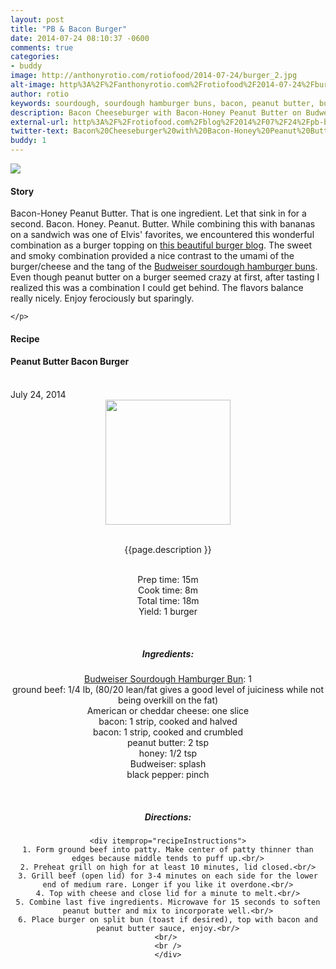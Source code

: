 ```yaml
---
layout: post
title: "PB & Bacon Burger"
date: 2014-07-24 08:10:37 -0600
comments: true
categories: 
- buddy
image: http://anthonyrotio.com/rotiofood/2014-07-24/burger_2.jpg
alt-image: http%3A%2F%2Fanthonyrotio.com%2Frotiofood%2F2014-07-24%2Fburger_2.jpg
author: rotio
keywords: sourdough, sourdough hamburger buns, bacon, peanut butter, budweiser, burger, hamburger
description: Bacon Cheeseburger with Bacon-Honey Peanut Butter on Budweiser sourdough buns
external-url: http%3A%2F%2Frotiofood.com%2Fblog%2F2014%2F07%2F24%2Fpb-bacon-burger%2F
twitter-text: Bacon%20Cheeseburger%20with%20Bacon-Honey%20Peanut%20Butter%20on%20Budweiser%20sourdough%20buns
buddy: 1
---
```

<!-- more -->
<img src="http://anthonyrotio.com/rotiofood/2014-07-24/burger_2.jpg" />
<a href="https://plus.google.com/107103100819027957630?rel=author" style="display:none">{{page.author }}</a>

<h4>Story</b> </h4>
 <div>
	<p>
	Bacon-Honey Peanut Butter. That is one ingredient. Let that sink in for a second. Bacon. Honey. Peanut. Butter. While combining this with bananas on a sandwich was one of Elvis' favorites, we encountered this wonderful combination as a burger topping on <a target="_blank" href="http://pornburger.me">this beautiful burger blog</a>. The sweet and smoky combination provided a nice contrast to the umami of the burger/cheese and the tang of the <a target="_blank" href="http://www.rotiofood.com/blog/2014/07/15/sourdough-hamburger-buns/">Budweiser sourdough hamburger buns</a>. Even though peanut butter on a burger seemed crazy at first, after tasting I realized this was a combination I could get behind. The flavors balance really nicely. Enjoy ferociously but sparingly.

	</p> 
 </div>
<h4>Recipe</b> </h4> 
  <div itemscope itemtype="http://schema.org/Recipe" >
  <h4 itemprop="name">Peanut Butter Bacon Burger</h4>
  
  <br />
    July 24, 2014
<center>
  <img itemprop="image" width="200px"  src="http://anthonyrotio.com/rotiofood/2014-07-24/burger_2.jpg" />
  
  <br /><span itemprop="description">{{page.description }}</span><br />

  <br />Prep time: <time datetime="PT0H10M" itemprop="prepTime">15m</time>
  <br />Cook time: <time datetime="PT0H8M" itemprop="cookTime">8m</time>
  <br />Total time: <time datetime="PT0H25M" itemprop="totalTime">18m</time>
  <br />Yield: <span itemprop="recipeYield">1 burger</span>
  
  <br/>
 <h5>Ingredients:</h5>
	<span itemprop="ingredients" itemscope itemtype="http://schema.org/ingredients">
	  <span itemprop="name"><a href="http://www.rotiofood.com/blog/2014/07/15/sourdough-hamburger-buns/">Budweiser Sourdough Hamburger Bun</a></span>: 
	  <span itemprop="amount">1</span>
	</span><br />
	<span itemprop="ingredients" itemscope itemtype="http://schema.org/ingredients">
	  <span itemprop="name">ground beef</span>: 
	  <span itemprop="amount">1/4 lb</span>, (80/20 lean/fat gives a good level of juiciness while not being overkill on the fat)
	</span><br />
	<span itemprop="ingredients" itemscope itemtype="http://schema.org/ingredients">
	  <span itemprop="name">American or cheddar cheese</span>: 
	  <span itemprop="amount">one slice</span>
	</span><br />
	<span itemprop="ingredients" itemscope itemtype="http://schema.org/ingredients">
	  <span itemprop="name">bacon</span>: 
	  <span itemprop="amount">1 strip</span>, cooked and halved
	</span><br />
	<span itemprop="ingredients" itemscope itemtype="http://schema.org/ingredients">
	  <span itemprop="name">bacon</span>: 
	  <span itemprop="amount">1 strip</span>, cooked and crumbled
	</span><br />
	<span itemprop="ingredients" itemscope itemtype="http://schema.org/ingredients">
	  <span itemprop="name">peanut butter</span>: 
	  <span itemprop="amount">2 tsp</span>
	</span><br />
	<span itemprop="ingredients" itemscope itemtype="http://schema.org/ingredients">
	  <span itemprop="name">honey</span>: 
	  <span itemprop="amount">1/2 tsp</span>
	</span><br />
	<span itemprop="ingredients" itemscope itemtype="http://schema.org/ingredients">
	  <span itemprop="name">Budweiser</span>: 
	  <span itemprop="amount">splash</span>
	</span><br />
	<span itemprop="ingredients" itemscope itemtype="http://schema.org/ingredients">
	  <span itemprop="name">black pepper</span>: 
	  <span itemprop="amount">pinch</span>
	</span><br />
	
  <br /><h5>Directions:</h5>
	
    <div itemprop="recipeInstructions">
	1. Form ground beef into patty. Make center of patty thinner than edges because middle tends to puff up.<br/>
	2. Preheat grill on high for at least 10 minutes, lid closed.<br/>
	3. Grill beef (open lid) for 3-4 minutes on each side for the lower end of medium rare. Longer if you like it overdone.<br/>
	4. Top with cheese and close lid for a minute to melt.<br/>
	5. Combine last five ingredients. Microwave for 15 seconds to soften peanut butter and mix to incorporate well.<br/>
	6. Place burger on split bun (toast if desired), top with bacon and peanut butter sauce, enjoy.<br/>
	<br/> 
	<br />
	</div>

</div>
